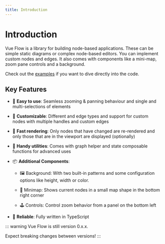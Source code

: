 ```yaml
---
title: Introduction
---
```


# Introduction

Vue Flow is a library for building node-based applications. These can be simple static diagrams or complex node-based
editors. You can implement custom nodes and edges. It also comes with components like a mini-map, zoom pane controls and
a background. 

Check out the [examples](/examples/) if you want to dive directly into the code.

## Key Features
 
- 👶 __Easy to use__: Seamless zooming & panning behaviour and single and multi-selections of
  elements

- 🎨 __Customizable__: Different and edge types and support for custom nodes with multiple handles and custom edges

- 🚀 __Fast rendering__: Only nodes that have changed are re-rendered and only those that are in the viewport are displayed (optionally)

- 🧲 __Handy utilities__: Comes with graph helper and state composable functions for advanced uses

- 📦 __Additional Components__:

  - 🖼 Background: With two built-in patterns and some configuration options like height, width or color.

  - 🧭 Minimap: Shows current nodes in a small map shape in the bottom right corner

  - 🕹 Controls: Control zoom behavior from a panel on the bottom left

- 🦾 __Reliable__: Fully written in TypeScript

::: warning
  Vue Flow is still version 0.x.x.
  
  Expect breaking changes between versions!
:::
